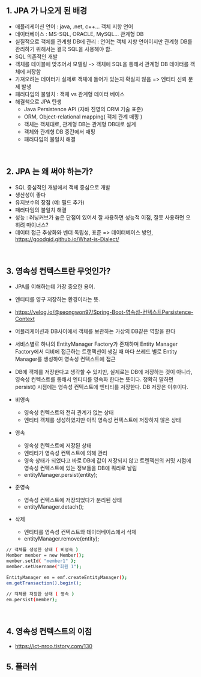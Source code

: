 ## 1. JPA 가 나오게 된 배경
- 애플리케이션 언어 : java, .net, c++... 객체 지향 언어
- 데이터베이스 : MS-SQL, ORACLE, MySQL... 관계형 DB
- 실질적으로 객체를 관계형 DB에 관리 : 언어는 객체 지향 언어이지만 관계형 DB를 관리하기 위해서는 결국 SQL을 사용해야 함.
- SQL 의존적인 개발
- 객체를 테이블에 맞추어서 모델링 -> 객체에 SQL을 통해서 관계형 DB 데이터를 객체에 저장함
- 가져오려는 데이터가 실제로 객체에 들어가 있는지 확실치 않음 => 엔티티 신뢰 문제 발생
- 패러다임의 불일치 : 객체 vs 관계형 데이터 베이스
- 해결책으로 JPA 탄생
  * Java Persistence API (자바 진영의 ORM 기술 표준)
  * ORM, Object-relational mapping( 객체 관계 매핑 )
  * 객체는 객체대로, 관계형 DB는 관계형 DB대로 설계
  * 객체와 관계형 DB 중간에서 매핑
  * 패러다임의 불일치 해결
<br>

## 2. JPA 는 왜 써야 하는가?
- SQL 중심적인 개발에서 객체 중심으로 개발
- 생산성이 좋다
- 유지보수의 장점 (예: 필드 추가)
- 패러다임의 불일치 해결  
- 성능 : 러닝커브가 높은 단점이 있어서 잘 사용하면 성능적 이점, 잘못 사용하면 오히려 마이너스?
- 데이터 접근 추상화와 벤더 독립성, 표준 => 데이터베이스 방언,  https://goodgid.github.io/What-is-Dialect/ 
<br>

## 3. 영속성 컨텍스트란 무엇인가?
- JPA를 이해하는데 가장 중요한 용어.
- 엔티티를 영구 저장하는 환경이라는 뜻. 
- https://velog.io/@seongwon97/Spring-Boot-영속성-컨텍스트Persistence-Context
- 어플리케이션과 DB사이에서 객체를 보관하는 가상의 DB같은 역할을 한다
- 서비스별로 하나의 EntityManager Factory가 존재하며 Entity Manager Factory에서 디비에 접근하는 트랜잭션이 생길 때 마다 쓰레드 별로 Entity Manager를 생성하여 영속성 컨텍스트에 접근
- DB에 객체를 저장한다고 생각할 수 있지만, 실제로는 DB에 저장하는 것이 아니라, 영속성 컨텍스트를 통해서 엔티티를 영속화 한다는 뜻이다. 정확히 말하면 persist() 시점에는 영속성 컨텍스트에 엔티티를 저장한다. DB 저장은 이후이다.

- 비영속
  * 영속성 컨텍스트와 전혀 관계가 없는 상태
  * 엔티티 객체를 생성하였지만 아직 영속성 컨텍스트에 저장하지 않은 상태
- 영속
  * 영속성 컨텍스트에 저장된 상태
  * 엔티티가 영속성 컨텍스트에 의해 관리
  * 영속 상태가 되었다고 바로 DB에 값이 저장되지 않고 트렌젝션의 커밋 시점에 영속성 컨텍스트에 있는 정보들을 DB에 쿼리로 날림
  * entityManager.persist(entity);
- 준영속
  * 영속성 컨텍스트에 저장되었다가 분리된 상태
  * entityManager.detach();
- 삭제
  * 엔티티를 영속성 컨텍스트와 데이터베이스에서 삭제
  * entityManager.remove(entity);
```bash
// 객체를 생성한 상태 ( 비영속 )
Member member = new Member();
member.setId( "member1" );
member.setUsername("회원 1");

EntityManager em = emf.createEntityManager();
em.getTransaction().begin();

// 객체를 저장한 상태 ( 영속 )
em.persist(member);
``` 
<br>

## 4. 영속성 컨텍스트의 이점
- https://ict-nroo.tistory.com/130

## 5. 플러쉬

